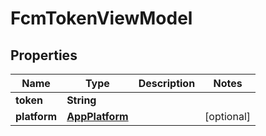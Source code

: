 # FcmTokenViewModel

## Properties
Name | Type | Description | Notes
------------ | ------------- | ------------- | -------------
**token** | **String** |  | 
**platform** | [**AppPlatform**](AppPlatform.md) |  |  [optional]
